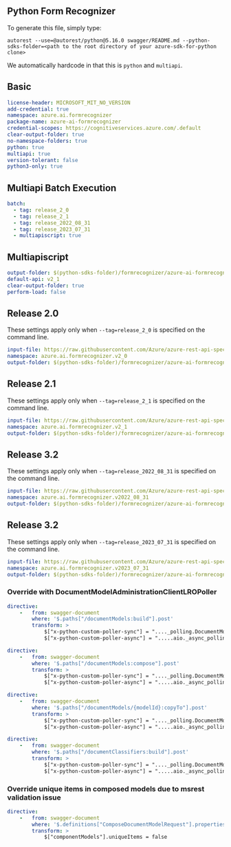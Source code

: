 ## Python Form Recognizer

To generate this file, simply type:

```
autorest --use=@autorest/python@5.16.0 swagger/README.md --python-sdks-folder=<path to the root directory of your azure-sdk-for-python clone>
```

We automatically hardcode in that this is `python` and `multiapi`.

## Basic

``` yaml
license-header: MICROSOFT_MIT_NO_VERSION
add-credential: true
namespace: azure.ai.formrecognizer
package-name: azure-ai-formrecognizer
credential-scopes: https://cognitiveservices.azure.com/.default
clear-output-folder: true
no-namespace-folders: true
python: true
multiapi: true
version-tolerant: false
python3-only: true
```

## Multiapi Batch Execution

```yaml $(multiapi)
batch:
  - tag: release_2_0
  - tag: release_2_1
  - tag: release_2022_08_31
  - tag: release_2023_07_31
  - multiapiscript: true
```

## Multiapiscript

```yaml $(multiapiscript)
output-folder: $(python-sdks-folder)/formrecognizer/azure-ai-formrecognizer/azure/ai/formrecognizer/_generated/
default-api: v2_1
clear-output-folder: true
perform-load: false
```

## Release 2.0

These settings apply only when `--tag=release_2_0` is specified on the command line.


``` yaml $(tag) == 'release_2_0'
input-file: https://raw.githubusercontent.com/Azure/azure-rest-api-specs/main/specification/cognitiveservices/data-plane/FormRecognizer/stable/v2.0/FormRecognizer.json
namespace: azure.ai.formrecognizer.v2_0
output-folder: $(python-sdks-folder)/formrecognizer/azure-ai-formrecognizer/azure/ai/formrecognizer/_generated/v2_0
```

## Release 2.1

These settings apply only when `--tag=release_2_1` is specified on the command line.

``` yaml $(tag) == 'release_2_1'
input-file: https://raw.githubusercontent.com/Azure/azure-rest-api-specs/main/specification/cognitiveservices/data-plane/FormRecognizer/stable/v2.1/FormRecognizer.json
namespace: azure.ai.formrecognizer.v2_1
output-folder: $(python-sdks-folder)/formrecognizer/azure-ai-formrecognizer/azure/ai/formrecognizer/_generated/v2_1
```

## Release 3.2

These settings apply only when `--tag=release_2022_08_31` is specified on the command line.

``` yaml $(tag) == 'release_2022_08_31'
input-file: https://raw.githubusercontent.com/Azure/azure-rest-api-specs/64484dc8760571a2de7f5cfbc96861e4a0985a54/specification/cognitiveservices/data-plane/FormRecognizer/stable/2022-08-31/FormRecognizer.json
namespace: azure.ai.formrecognizer.v2022_08_31
output-folder: $(python-sdks-folder)/formrecognizer/azure-ai-formrecognizer/azure/ai/formrecognizer/_generated/v2022_08_31
```

## Release 3.2

These settings apply only when `--tag=release_2023_07_31` is specified on the command line.

``` yaml $(tag) == 'release_2023_07_31'
input-file: https://raw.githubusercontent.com/Azure/azure-rest-api-specs/main/specification/cognitiveservices/data-plane/FormRecognizer/stable/2023-07-31/FormRecognizer.json
namespace: azure.ai.formrecognizer.v2023_07_31
output-folder: $(python-sdks-folder)/formrecognizer/azure-ai-formrecognizer/azure/ai/formrecognizer/_generated/v2023_07_31
```


### Override with DocumentModelAdministrationClientLROPoller

``` yaml
directive:
    -   from: swagger-document
        where: '$.paths["/documentModels:build"].post'
        transform: >
            $["x-python-custom-poller-sync"] = "...._polling.DocumentModelAdministrationClientLROPoller";
            $["x-python-custom-poller-async"] = ".....aio._async_polling.AsyncDocumentModelAdministrationClientLROPoller";
```

``` yaml
directive:
    -   from: swagger-document
        where: '$.paths["/documentModels:compose"].post'
        transform: >
            $["x-python-custom-poller-sync"] = "...._polling.DocumentModelAdministrationClientLROPoller";
            $["x-python-custom-poller-async"] = ".....aio._async_polling.AsyncDocumentModelAdministrationClientLROPoller";
```

``` yaml
directive:
    -   from: swagger-document
        where: '$.paths["/documentModels/{modelId}:copyTo"].post'
        transform: >
            $["x-python-custom-poller-sync"] = "...._polling.DocumentModelAdministrationClientLROPoller";
            $["x-python-custom-poller-async"] = ".....aio._async_polling.AsyncDocumentModelAdministrationClientLROPoller";
```

``` yaml
directive:
    -   from: swagger-document
        where: '$.paths["/documentClassifiers:build"].post'
        transform: >
            $["x-python-custom-poller-sync"] = "...._polling.DocumentModelAdministrationClientLROPoller";
            $["x-python-custom-poller-async"] = ".....aio._async_polling.AsyncDocumentModelAdministrationClientLROPoller";
```

### Override unique items in composed models due to msrest validation issue

``` yaml
directive:
    -   from: swagger-document
        where: '$.definitions["ComposeDocumentModelRequest"].properties'
        transform: >
            $["componentModels"].uniqueItems = false
```
